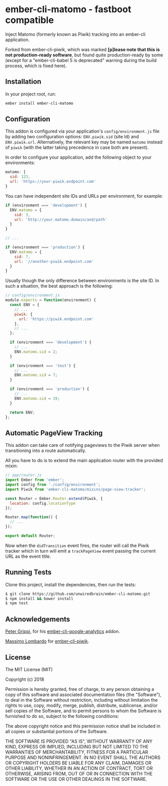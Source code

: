 # ember-cli-matomo - fastboot compatible

Inject Matomo (formerly known as Piwik) tracking into an ember-cli application.

Forked from ember-cli-piwik, which was marked **[p]lease note that this is not production-ready software**, but found quite production-ready by some (except for a "ember-cli-babel 5 is deprecated" warning during the build process, which is fixed here).

## Installation

In your project root, run:

```bash
ember install ember-cli-matomo
```

## Configuration

This addon is configured via your application's `config/environment.js` file by
adding two configuration options: `ENV.piwik.sid` (site Id) and `ENV.piwik.url`.
Alternatively, the relevant key may be named `matomo` instead of `piwik`
(with the latter taking precedence in case both are present).

In order to configure your application, add the following object to your
environments:

```javascript
matomo: {
  sid: 123,
  url: 'https://your-piwik.endpoint.com'
}
```

You can have independent site IDs and URLs per environment, for example:

```javascript
if (environment === 'development') {
  ENV.matomo = {
    sid: 3,
    url: 'http://your.matomo.domain/and/path'
  }
}

// ...

if (environment === 'production') {
  ENV.matomo = {
    sid: 7,
    url: '//another-piwik.endpoint.com'
  }
}
```

Usually though the only difference between environments is the site ID. In such
a situation, the best approach is the following:

```javascript
// config/environment.js
module.exports = function(environment) {
  const ENV = {
    // ...
    piwik: {
      url: 'https://piwik.endpoint.com'
    },
    // ...
  };

  if (environment === 'development') {
    // ...
    ENV.matomo.sid = 2;
  }

  if (environment === 'test') {
    // ...
    ENV.matomo.sid = 7;
  }

  if (environment === 'production') {
    // ...
    ENV.matomo.sid = 19;
  }

  return ENV;
};
```

## Automatic PageView Tracking

This addon can take care of notifying pageviews to the Piwik server when
transitioning into a route automatically.

All you have to do is to extend the main application router with the provided
mixin:

```javascript
// app/router.js
import Ember from 'ember';
import config from './config/environment';
import Piwik from 'ember-cli-matomo/mixins/page-view-tracker';

const Router = Ember.Router.extend(Piwik, {
  location: config.locationType
});

Router.map(function() {
  // ...
});

export default Router;
```

Now when the `didTransition` event fires, the router will call the Piwik tracker
which in turn will emit a `trackPageView` event passing the current URL as the
event title.

## Running Tests

Clone this project, install the dependencies, then run the tests:

```bash
$ git clone https://github.com/unwiredbrain/ember-cli-matomo.git
$ npm install && bower install
$ npm test
```

## Acknowledgements

[Peter Grippi][4], for his [ember-cli-google-analytics][5] addon.

[4]: https://github.com/pgrippi
[5]: https://github.com/pgrippi/ember-cli-google-analytics

[Massimo Lombardo][6] for [ember-cli-piwik][7].

[6]: https://github.com/unwiredbrain/
[7]: https://github.com/unwiredbrain/ember-cli-piwik/

## License

The MIT License (MIT)

Copyright (c) 2018

Permission is hereby granted, free of charge, to any person obtaining a copy
of this software and associated documentation files (the "Software"), to deal
in the Software without restriction, including without limitation the rights
to use, copy, modify, merge, publish, distribute, sublicense, and/or sell
copies of the Software, and to permit persons to whom the Software is
furnished to do so, subject to the following conditions:

The above copyright notice and this permission notice shall be included in
all copies or substantial portions of the Software.

THE SOFTWARE IS PROVIDED "AS IS", WITHOUT WARRANTY OF ANY KIND, EXPRESS OR
IMPLIED, INCLUDING BUT NOT LIMITED TO THE WARRANTIES OF MERCHANTABILITY,
FITNESS FOR A PARTICULAR PURPOSE AND NONINFRINGEMENT. IN NO EVENT SHALL THE
AUTHORS OR COPYRIGHT HOLDERS BE LIABLE FOR ANY CLAIM, DAMAGES OR OTHER
LIABILITY, WHETHER IN AN ACTION OF CONTRACT, TORT OR OTHERWISE, ARISING FROM,
OUT OF OR IN CONNECTION WITH THE SOFTWARE OR THE USE OR OTHER DEALINGS IN
THE SOFTWARE.
